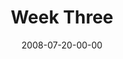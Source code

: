 ---
layout: message
category: message
series: "One"
title: "Week Three"
date: 2008-07-20-00-00
message_id: 507
audio-description: "Chuck Mingo discusses grace and how the church can be \"one.\""
audio: "http://s3.amazonaws.com/crossroadsaudiomessages/One-3.mp3"
audio-title: "One (Week Three)"
audio-duration: "27:50"
notes-description: " "
notes: "http://www.crossroads.net/players/media/hq/SN_7-20-08.pdf "
notes-title: "One (Week Three) - Study Notes"
program-description: ""
program: "http://www.crossroads.net/players/media/hq/0719_20Program.pdf"
program-title: "One (Week Three) - Program"
video-description: "Chuck Mingo discusses grace and how the Church can be \"one.\""
video-title: "One (Week Three)"
video: "http://s3.amazonaws.com/crossroadsvideomessages/One-3.mp4"
video-poster: "https://www.crossroads.net/uploadedfiles/One3-still.jpg"
---